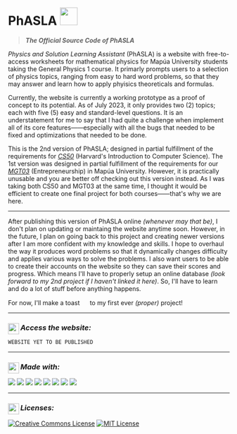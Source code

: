 # PhASLA <img src="https://media.giphy.com/media/3rgXBRLRkHUh5QASyI/giphy.gif" width="40">
> _**The Official Source Code of PhASLA**_

<!--- Description ---> 
_Physics and Solution Learning Assistant_ (PhASLA) is a website with free-to-access worksheets for mathematical physics for Mapúa University students taking the General Physics 1 course. It primarly prompts users to a selection of physics topics, ranging from easy to hard word problems, so that they may answer and learn how to apply phyisics theoreticals and formulas.


Currently, the website is currently a working prototype as a proof of concept to its potential. As of July 2023, it only provides two (2) topics; each with five (5) easy and standard-level questions. It is an understatement for me to say that I had quite a challenge when implement all of its core features——especially with all the bugs that needed to be fixed and optimizations that needed to be done.


This is the 2nd version of PhASLA; designed in partial fulfillment of the requirements for <a href="https://www.edx.org/course/introduction-computer-science-harvardx-cs50x?index=product&queryID=07ccb8ff67155b3c3c27b8dda3ef9083&position=1&linked_from=autocomplete&c=autocomplete">_CS50_<a> (Harvard's Introduction to Computer Science). The 1st version was designed in partial fulfillment of the requirements for our <a href="ketpadilla.github.io/MGT03-website/">_MGT03_<a> (Entrepreneurship) in Mapúa University. However, it is practically unusable and you are better off checking out this version instead. As I was taking both CS50 and MGT03 at the same time, I thought it would be efficient to create one final project for both courses——that's why we are here.

---

After publishing this version of PhASLA online _(whenever may that be)_, I don't plan on updating or maintaing the website anytime soon. However, in the future, I plan on going back to this project and creating newer versions after I am more confident with my knowledge and skills. I hope to overhaul the way it produces word problems so that it dynamically changes difficulty and applies various ways to solve the problems. I also want users to be able to create their accounts on the website so they can save their scores and progress. Which means I'll have to properly setup an online database _(look forward to my 2nd project if I haven't linked it here)_. So, I'll have to learn and do a lot of stuff before anything happens.


For now, I'll make a toast <img src="https://media.giphy.com/media/QZnShCmz0a1NZ1qUHl/giphy.gif" width="15"> to my first ever _(proper)_ project!

---

<!--- Website ---> 
### _Access the website:_ <img src="https://img.icons8.com/ios/250/FFFFFF/application-window.png" width="25" align="left">
<div>

```bash 
WEBSITE YET TO BE PUBLISHED
```

---

<!--- Development ---> 
### _Made with:_ <img src="https://img.icons8.com/ios/250/FFFFFF/source-code.png" width="25" align="left">
<div>
  <!--- HTML ---> 
  <img src="https://img.shields.io/badge/HTML5-E34F26?style=for-the-badge&logo=html5&logoColor=white">
  <!--- CSS ---> 
  <img src="https://img.shields.io/badge/CSS-1572B6?style=for-the-badge&logo=css3&logoColor=white">
  <!--- Javascript ---> 
  <img src="https://img.shields.io/badge/JavaScript-F7DF1E?style=for-the-badge&logo=javascript&logoColor=black">
  <!--- Python ---> 
  <img src="https://img.shields.io/badge/Python-3776AB?style=for-the-badge&logo=python&logoColor=white">
  <!--- Flask ---> 
	<img src="https://img.shields.io/badge/Flask-000000?style=for-the-badge&logo=flask&logoColor=white">
	<!--- SqLite ---> 
	<img src="https://img.shields.io/badge/SQLite-07405E?style=for-the-badge&logo=sqlite&logoColor=white">
  <!--- Bootstrap ---> 
  <img src="https://img.shields.io/badge/Bootstrap-563D7C?style=for-the-badge&logo=bootstrap&logoColor=white">
  <!--- Jinja ---> 
	<img src="https://img.shields.io/badge/Jinja-B41717?style=for-the-badge&logo=jinja&logoColor=white">
</div>

---

<!--- Licenses ---> 
### _Licenses:_ <img src="https://img.icons8.com/ios/250/FFFFFF/info.png" width="25" align="left">
<a rel="license" href="http://creativecommons.org/licenses/by-nc-sa/4.0/"><img alt="Creative Commons License" style="border-width:0" src="https://i.creativecommons.org/l/by-nc-sa/4.0/88x31.png" /></a>
<a rel="license" href="https://opensource.org/licenses/MIT"><img alt="MIT License" src="https://img.shields.io/github/license/Ileriayo/markdown-badges?style=for-the-badge"></a>
